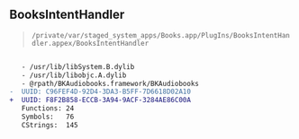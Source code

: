 ## BooksIntentHandler

> `/private/var/staged_system_apps/Books.app/PlugIns/BooksIntentHandler.appex/BooksIntentHandler`

```diff

   - /usr/lib/libSystem.B.dylib
   - /usr/lib/libobjc.A.dylib
   - @rpath/BKAudiobooks.framework/BKAudiobooks
-  UUID: C96FEF4D-92D4-3DA3-B5FF-7D6618D02A10
+  UUID: F8F2B858-ECCB-3A94-9ACF-3284AE86C00A
   Functions: 24
   Symbols:   76
   CStrings:  145

```
